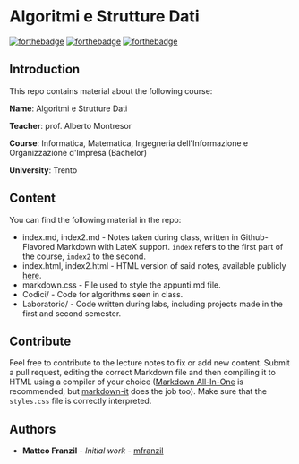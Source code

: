 # Algoritmi e Strutture Dati

[![forthebadge](https://forthebadge.com/images/badges/made-with-c-plus-plus.svg)](https://forthebadge.com)
[![forthebadge](https://forthebadge.com/images/badges/kinda-sfw.svg)](https://forthebadge.com)
[![forthebadge](https://forthebadge.com/images/badges/built-with-science.svg)](https://forthebadge.com)

## Introduction

This repo contains material about the following course:

**Name**: Algoritmi e Strutture Dati

**Teacher**: prof. Alberto Montresor

**Course**: Informatica, Matematica, Ingegneria dell'Informazione e Organizzazione d'Impresa (Bachelor)

**University**: Trento

## Content

You can find the following material in the repo:

* index.md, index2.md - Notes taken during class, written in Github-Flavored Markdown with LateX support. `index` refers to the first part of the course, `index2` to the second.
* index.html, index2.html - HTML version of said notes, available publicly [here](https://mfranzil.github.io/ASDUniTN/).
* markdown.css - File used to style the appunti.md file.
* Codici/ - Code for algorithms seen in class.
* Laboratorio/ - Code written during labs, including projects made in the first and second semester.

## Contribute

Feel free to contribute to the lecture notes to fix or add new content. Submit a pull request, editing the correct Markdown file and then compiling it to HTML using a compiler of your choice ([Markdown All-In-One](https://marketplace.visualstudio.com/items?itemName=yzhang.markdown-all-in-one) is recommended, but [markdown-it](https://github.com/markdown-it/markdown-it) does the job too). Make sure that the `styles.css` file is correctly interpreted.

## Authors

* **Matteo Franzil** - *Initial work* - [mfranzil](https://github.com/mfranzil)
